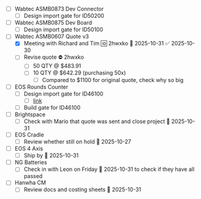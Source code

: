 
- [ ] Wabtec ASMB0873 Dev Connector
	- [ ] Design import gate for ID50200
- [ ] Wabtec ASMB0875 Dev Board
	- [ ] Design import gate for ID50100
- [ ] Wabtec ASMB0607 Quote v3
	- [x] Meeting with Richard and Tim 🆔 2hwxko 📅 2025-10-31 ✅ 2025-10-30
	- [ ] Revise quote ⛔ 2hwxko
		- [ ] 50 QTY @ $483.91
		- [ ] 10 QTY @ $642.29 (purchasing 50x)
			- [ ] Compared to $1100 for original quote, check why so big
- [ ] EOS Rounds Counter
	- [ ] Design import gate for ID46100
		- [ ] [link](https://midgard/cms/newdb/view.cgi?form=support_requests;key=14054)
	- [ ] Build gate for ID46100
- [ ] Brightspace
	- [ ] Check with Mario that quote was sent and close project 📅 2025-10-31 
- [ ] EOS Cradle
	- [ ] Review whether still on hold 📅 2025-10-27 
- [ ] EOS 4 Axis
	- [ ] Ship by 📅 2025-10-31 
- [ ] NG Batteries
	- [ ] Check in with Leon on Friday 📅 2025-10-31 to check if they have all passed
- [ ] Hanwha CM
	- [ ] Review docs and costing sheets 📅 2025-10-31